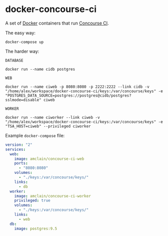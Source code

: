 # docker-concourse-ci

A set of [Docker](https://www.docker.com/) containers that run [Concourse CI](https://concourse.ci/).

The easy way:
```text
docker-compose up
```

The harder way:
```text
DATABASE

docker run --name cidb postgres

WEB

docker run --name ciweb -p 8080:8080 -p 2222:2222 --link cidb -v "/home/alex/workspace/docker-concourse-ci/keys:/var/concourse/keys" -e "POSTGRES_DATA_SOURCE=postgres://postgres@cidb/postgres?sslmode=disable" ciweb

WORKER

docker run --name ciworker --link ciweb -v "/home/alex/workspace/docker-concourse-ci/keys:/var/concourse/keys" -e "TSA_HOST=ciweb" --privileged ciworker
```

Example `docker-compose` file:
```yaml
version: "2"
services:
  web:
    image: amclain/concourse-ci-web
    ports:
      - "8080:8080"
    volumes:
      - "./keys:/var/concourse/keys/"
    links:
      - db
  worker:
    image: amclain/concourse-ci-worker
    privileged: true
    volumes:
      - "./keys:/var/concourse/keys/"
    links:
      - web
  db:
    image: postgres:9.5
```
